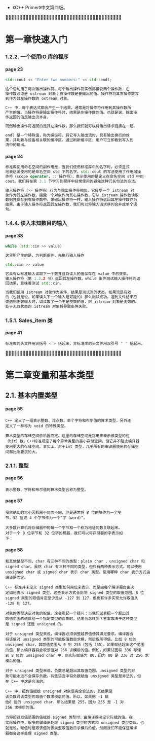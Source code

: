 
- 《C++ Primer》中文第四版。

:couple::couple::couple::couple::couple::couple::couple::couple::couple::couple::couple::couple::couple::couple::couple::couple::couple::couple::couple::couple::couple::couple::couple::couple::couple::couple::couple::couple::couple::couple::couple::couple::couple::couple::couple::couple::couple::couple::couple::couple:

# 第一章快速入门

### 1.2.2. 一个使用IO 库的程序

#### page 23
```c++
std::cout << "Enter two numbers:" << std::endl;

这个语句用了两次输出操作符。每个输出操作符实例都接受两个操作数：左
操作数必须是 ostream 对象；右操作数是要输出的值。操作符将其右操作数写
到作为其左操作数的 ostream 对象。

C++ 中，每个表达式都会产生一个结果，通常是将操作符作用到其操作数所
产生的值。当操作符是输出操作符时，结果是左操作数的值。也就是说，输出操
作返回的值是输出流本身。

既然输出操作符返回的是其左操作数，那么我们就可以将输出请求链接在一起。
```

```c++
endl 是一个特殊值，称为操纵符，将它写入输出流时，具有输出换行的效
果，并刷新与设备相关联的缓冲区。通过刷新缓冲区，用户可立即看到写入到
流中的输出。
```

#### page 24
```c++
标准库使用命名空间的副作用是，当我们使用标准库中的名字时，必须显式
地表达出使用的是命名空间 std 下的名字。std::cout 的写法使用了作用域操
作符（scope operator，:: 操作符），表示使用的是定义在命名空间 std 中的
cout。我们将在第 3.1 节学习到程序中经常使用的避免这种冗长句法的方法。
```
```c++
输入操作符（>> 操作符）行为与输出操作符相似。它接受一个 istream 对
象作为其左操作数，接受一个对象作为其右操作数，它从 istream 操作数读取
数据并保存到右操作数中。像输出操作符一样，输入操作符返回其左操作数作为
结果。由于输入操作符返回其左操作数，我们可以将输入请求序列合并成单个语
句。
```

### 1.4.4. 读入未知数目的输入

#### page 38
```c++
while (std::cin >> value)

这里所产生的是，为判断条件，先执行输入操作

std::cin >> value

它具有从标准输入读取下一个数并且将读入的值保存在 value 中的效果。
输入操作符（第 1.2.2 节）返回其左操作数。while 条件测试输入操作符的返
回结果，意味着测试 std::cin。

当我们使用 istream 对象作为条件，结果是测试流的状态。如果流是有效
的（也就是说，如果读入下一个输入是可能的）那么测试成功。遇到文件结束符
或遇到无效输入时，如读取了一个不是整数的值，则 istream 对象是无效的。
处于无效状态的 istream 对象将导致条件失败。
```

### 1.5.1. Sales_item 类

#### page 41
```c++
标准库的头文件用尖括号 < > 括起来，非标准库的头文件用双引号 " " 括起来。
```

:couple::couple::couple::couple::couple::couple::couple::couple::couple::couple::couple::couple::couple::couple::couple::couple::couple::couple::couple::couple::couple::couple::couple::couple::couple::couple::couple::couple::couple::couple::couple::couple::couple::couple::couple::couple::couple::couple::couple::couple:

# 第二章变量和基本类型

## 2.1. 基本内置类型

#### page 55
```
C++ 定义了一组表示整数、浮点数、单个字符和布尔值的算术类型，另外还
定义了一种称为 void 的特殊类型。
```
```
算术类型的存储空间依机器而定。这里的存储空间是指用来表示该类型的位
（bit）数。C++标准规定了每个算术类型的最小存储空间，但它并不阻止编译器
使用更大的存储空间。事实上，对于int 类型，几乎所有的编译器使用的存储空
间都比所要求的大。
```

### 2.1.1. 整型

#### page 56
```
表示整数、字符和布尔值的算术类型合称为整型。
```

#### page 57
```
虽然确切的大小因机器不同而不同，但是通常将 8 位的块作为一个字
节，32 位或 4 个字节作为一个“字（word）”。

大多数计算机将存储器中的每一个字节和一个称为地址的数关联起来。
对于一个 8 位字节和 32 位字的机器，我们可以将存储器的字表示如
下：
```

#### page 58
```
和其他整型不同，char 有三种不同的类型：plain char 、unsigned char 和
signed char。虽然 char 有三种不同的类型，但只有两种表示方式。可以使用
unsigned char 或 signed char 表示 char 类型。使用哪种 char 表示方式由
编译器而定。
```
```
C++ 标准并未定义 signed 类型如何用位来表示，而是由每个编译器自由决
定如何表示 signed 类型。这些表示方式会影响 signed 类型的取值范围。8 位
signed 类型的取值肯定至少是从 -127 到 127，但也有许多实现允许取值从
-128 到 127。
```
```
对象的类型决定对象的取值。这会引起一个疑问：当我们试着把一个超出其
取值范围的值赋给一个指定类型的对象时，结果会怎样呢？答案取决于这种类型
是 signed 还是 unsigned 的。

对于 unsigned 类型来说，编译器必须调整越界值使其满足要求。编译器会
将该值对 unsigned 类型的可能取值数目求模，然后取所得值。比如 8 位的
unsigned char，其取值范围从 0 到 255（包括 255）。如果赋给超出这个范围
的值，那么编译器将会取该值对 256 求模后的值。例如，如果试图将 336 存储
到 8 位的 unsigned char 中，则实际赋值为 80，因为 80 是 336 对 256 求
模后的值。

对于 unsigned 类型来说，负数总是超出其取值范围。unsigned 类型的对
象可能永远不会保存负数。有些语言中将负数赋给 unsigned 类型是非法的，但
在 C++ 中这是合法的。

C++ 中，把负值赋给 unsigned 对象是完全合法的，其结果是
该负数对该类型的取值个数求模后的值。所以，如果把 -1 赋
给8 位的 unsigned char，那么结果是 255，因为 255 是 -1 对
256 求模后的值。

当将超过取值范围的值赋给 signed 类型时，由编译器决定实际赋的值。在
实际操作中，很多的编译器处理 signed 类型的方式和 unsigned 类型类似。也
就是说，赋值时是取该值对该类型取值数目求模后的值。然而我们不能保证编译
器都会这样处理 signed 类型。
```

